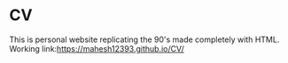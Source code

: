 # CV
This is personal website replicating the 90's made completely with HTML.
Working link:https://mahesh12393.github.io/CV/
